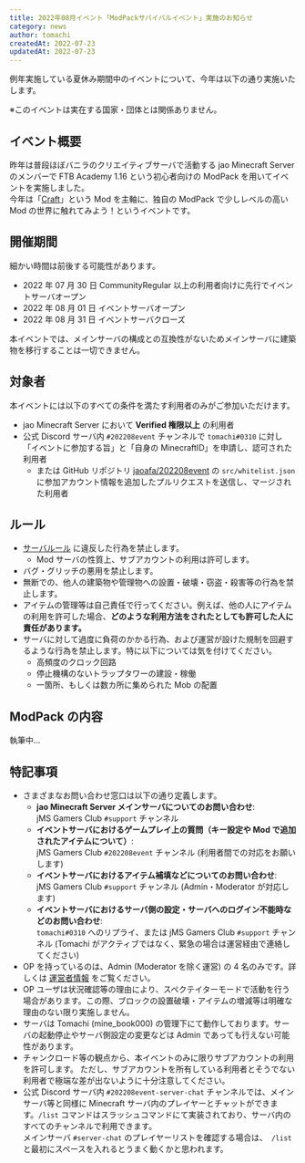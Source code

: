 ```yaml
---
title: 2022年08月イベント「ModPackサバイバルイベント」実施のお知らせ
category: news
author: tomachi
createdAt: 2022-07-23
updatedAt: 2022-07-23
---
```


<!-- markdownlint-disable-file MD038 -->

例年実施している夏休み期間中のイベントについて、今年は以下の通り実施いたします。

※このイベントは実在する国家・団体とは関係ありません。

## イベント概要

昨年は普段ほぼバニラのクリエイティブサーバで活動する jao Minecraft Server のメンバーで FTB Academy 1.16 という初心者向けの ModPack を用いてイベントを実施しました。  
今年は「[Craft](https://www.curseforge.com/minecraft/mc-mods/create)」という Mod を主軸に、独自の ModPack で少しレベルの高い Mod の世界に触れてみよう！というイベントです。

## 開催期間

細かい時間は前後する可能性があります。

- 2022 年 07 月 30 日 CommunityRegular 以上の利用者向けに先行でイベントサーバオープン
- 2022 年 08 月 01 日 イベントサーバオープン
- 2022 年 08 月 31 日 イベントサーバクローズ

本イベントでは、メインサーバの構成との互換性がないためメインサーバに建築物を移行することは一切できません。

## 対象者

本イベントには以下のすべての条件を満たす利用者のみがご参加いただけます。

- jao Minecraft Server において **Verified 権限以上** の利用者
- 公式 Discord サーバ内 `#202208event` チャンネルで `tomachi#0310` に対し「イベントに参加する旨」と「自身の MinecraftID」を申請し、認可された利用者
  - または GitHub リポジトリ [jaoafa/202208event](https://github.com/jaoafa/202208event) の `src/whitelist.json` に参加アカウント情報を追加したプルリクエストを送信し、マージされた利用者

## ルール

- [サーバルール](/rule) に違反した行為を禁止します。
  - Mod サーバの性質上、サブアカウントの利用は許可します。
- バグ・グリッチの悪用を禁止します。
- 無断での、他人の建築物や管理物への設置・破壊・窃盗・殺害等の行為を禁止します。
- アイテムの管理等は自己責任で行ってください。例えば、他の人にアイテムの利用を許可した場合、**どのような利用方法をされたとしても許可した人に責任があります。**
- サーバに対して過度に負荷のかかる行為、および運営が設けた規制を回避するような行為を禁止します。特に以下については気を付けてください。
  - 高頻度のクロック回路
  - 停止機構のないトラップタワーの建設・稼働
  - 一箇所、もしくは数カ所に集められた Mob の配置

## ModPack の内容

執筆中...

## 特記事項

- さまざまなお問い合わせ窓口は以下の通り定義します。
  - **jao Minecraft Server メインサーバについてのお問い合わせ**:  
    jMS Gamers Club `#support` チャンネル
  - **イベントサーバにおけるゲームプレイ上の質問（キー設定や Mod で追加されたアイテムについて）**:  
    jMS Gamers Club `#202208event` チャンネル (利用者間での対応をお願いします)
  - **イベントサーバにおけるアイテム補填などについてのお問い合わせ**:  
    jMS Gamers Club `#support` チャンネル (Admin・Moderator が対応します)
  - **イベントサーバにおけるサーバ側の設定・サーバへのログイン不能時などのお問い合わせ**:  
    `tomachi#0310` へのリプライ、または jMS Gamers Club `#support` チャンネル (Tomachi がアクティブではなく、緊急の場合は運営経由で連絡してください)
- OP を持っているのは、Admin (Moderator を除く運営) の 4 名のみです。詳しくは [運営者情報](/server/profiles) をご覧ください。
- OP ユーザは状況確認等の理由により、スペクテイターモードで活動を行う場合があります。この際、ブロックの設置破壊・アイテムの増減等は明確な理由のない限り実施しません。
- サーバは Tomachi (mine_book000) の管理下にて動作しております。サーバの起動停止やサーバ側設定の変更などは Admin であっても行えない可能性があります。
- チャンクロード等の観点から、本イベントのみに限りサブアカウントの利用を許可します。
  ただし、サブアカウントを所有している利用者とそうでない利用者で極端な差が出ないように十分注意してください。
- 公式 Discord サーバ内 `#202208event-server-chat` チャンネルでは、メインサーバ等と同様に Minecraft サーバ内のプレイヤーとチャットができます。`/list` コマンドはスラッシュコマンドにて実装されており、サーバ内のすべてのチャンネルで利用できます。  
  メインサーバ `#server-chat` のプレイヤーリストを確認する場合は、` /list` と最初にスペースを入れるとうまく動くかと思われます。
